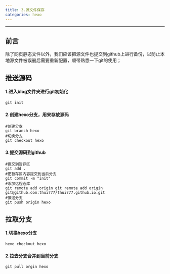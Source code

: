 ```yaml
---
title: 3.源文件保存
categories: hexo
---
```


------

## 前言

除了网页静态文件以外，我们应该把源文件也提交到github上进行备份，以防止本地源文件被误删后需要重新配置，顺带熟悉一下git的使用；

## 推送源码

#### 1.进入blog文件夹进行git初始化

```shell
git init
```

#### 2.创建hexo分支，用来存放源码

~~~shell
#创建分支
git branch hexo
#切换分支
git checkout hexo
~~~

#### 3.提交源码到github

~~~shell
#提交到暂存区
git add .
#把暂存区内容提交到当前分支
git commit -m "init"
#添加远程仓库
git remote add origin git remote add origin git@github.com:thui777/thui777.github.io.git
#推送分支
git push origin hexo
~~~

## 拉取分支

#### 1.切换hexo分支

~~~shell
hexo checkout hexo
~~~

#### 2.拉去分支合并到当前分支

~~~shell
git pull orgin hexo
~~~

